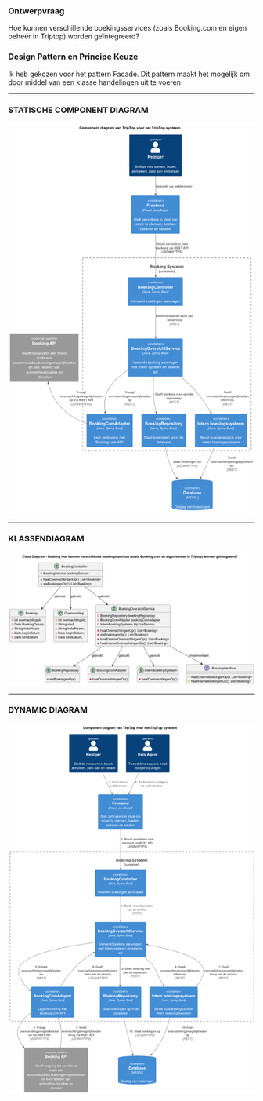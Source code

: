 
### Ontwerpvraag
Hoe kunnen verschillende boekingsservices (zoals Booking.com en eigen beheer in Triptop) worden geïntegreerd?

### Design Pattern en Principe Keuze
Ik heb gekozen voor het pattern Facade. Dit pattern maakt het mogelijk om door middel van een klasse handelingen uit te voeren 

---



### STATISCHE COMPONENT DIAGRAM

![Component Diagram](component-diagram.png)


---

### KLASSENDIAGRAM
![](class-diagram.png)

    
---
### DYNAMIC DIAGRAM
![Dynamische component digram](dynamische-component-diagram.png)



